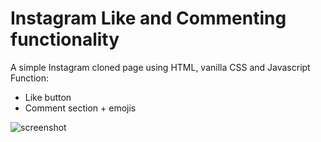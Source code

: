 # Instagram Like and Commenting functionality
A simple Instagram cloned page using HTML, vanilla CSS and Javascript
Function:
- Like button
- Comment section + emojis

![screenshot](https://user-images.githubusercontent.com/56375291/112192680-7a554380-8c07-11eb-8de1-e9558dff6d61.png)

